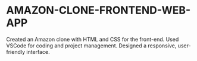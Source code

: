 # AMAZON-CLONE-FRONTEND-WEB-APP
Created an Amazon clone with HTML and CSS for the front-end. Used VSCode for coding and project management. Designed a responsive, user-friendly interface.
